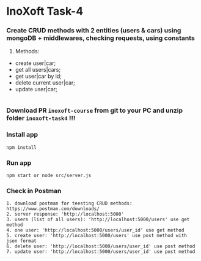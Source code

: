 # InoXoft Task-4

### Create CRUD methods with 2 entities (users & cars) using mongoDB + middlewares, checking requests, using constants

1. Methods: 
- create user|car;
- get all users|cars;
- get user|car by id;
- delete current user|car;
- update user|car;

``` 

```

### Download PR `inoxoft-course` from git to your PC and unzip folder `inoxoft-task4` !!!

### Install app
```
npm install
```

### Run app
```
npm start or node src/server.js
```

### Check in Postman
```
1. download postman for teesting CRUD methods: https://www.postman.com/downloads/
2. server response: 'http://localhost:5000'
3. users (list of all users): 'http://localhost:5000/users' use get method  
4. one user: 'http://localhost:5000/users/user_id' use get method
5. create user: 'http://localhost:5000/users' use post method with json format
6. delete user: 'http://localhost:5000/users/user_id' use post method
7. update user: 'http://localhost:5000/users/user_id' use post method
```
